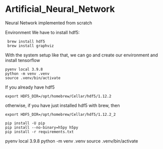# Artificial_Neural_Network
Neural Network implemented from scratch 


Environment
We have to install hdf5:
```
 brew install hdf5
 brew install graphviz
 ```
With the system setup like that, we can go and create our environment and install tensorflow
```
pyenv local 3.9.8
python -m venv .venv
source .venv/bin/activate
```

If you already have hdf5
```
export HDF5_DIR=/opt/homebrew/Cellar/hdf5/1.12.2
```
otherwise, if you have just installed hdf5 with brew, then
```
export HDF5_DIR=/opt/homebrew/Cellar/hdf5/1.12.2_2
```
```
pip install -U pip
pip install --no-binary=h5py h5py
pip install -r requirements.txt
```

pyenv local 3.9.8
python -m venv .venv
source .venv/bin/activate
